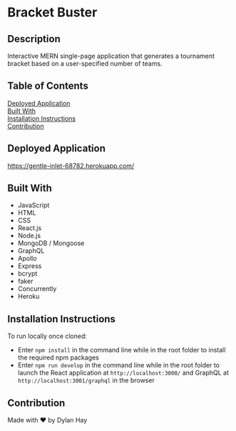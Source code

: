 # Bracket Buster

## Description
Interactive MERN single-page application that generates a tournament bracket based on a user-specified number of teams.

## Table of Contents
[Deployed Application](#deployed-application)  
[Built With](#built-with)  
[Installation Instructions](#installation-instructions)  
[Contribution](#contribution) 

## Deployed Application
https://gentle-inlet-68782.herokuapp.com/

## Built With
* JavaScript
* HTML
* CSS
* React.js
* Node.js
* MongoDB / Mongoose
* GraphQL
* Apollo
* Express
* bcrypt
* faker
* Concurrently
* Heroku

## Installation Instructions  

To run locally once cloned:
* Enter `npm install` in the command line while in the root folder to install the required npm packages
* Enter `npm run develop` in the command line while in the root folder to launch the React application at `http://localhost:3000/` and GraphQL at `http://localhost:3001/graphql` in the browser

## Contribution
Made with ❤️ by Dylan Hay